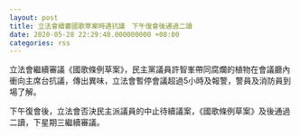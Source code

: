 ```yaml
---
layout: post
title: 立法會續審國歌草案時遇抗議　下午復會後通過二讀
date: 2020-05-28 22:29:48.000000000 +08:00
categories: rss
---
```


立法會繼續審議《國歌條例草案》，民主黨議員許智峯帶同腐爛的植物在會議廳內衝向主席台抗議，傳出異味，立法會暫停會議超過5小時及報警，警員及消防員到場了解。

下午復會後，立法會否決民主派議員的中止待續議案，《國歌條例草案》及後通過二讀，下星期三繼續審議。
